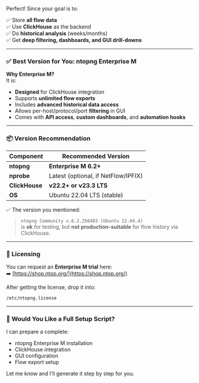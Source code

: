 Perfect! Since your goal is to:

✅ Store **all flow data**  
✅ Use **ClickHouse** as the backend  
✅ Do **historical analysis** (weeks/months)  
✅ Get **deep filtering, dashboards, and GUI drill-downs**

---

### ✅ Best Version for You: **ntopng Enterprise M**

**Why Enterprise M?**  
It is:
- **Designed** for ClickHouse integration  
- Supports **unlimited flow exports**  
- Includes **advanced historical data access**  
- Allows per-host/protocol/port **filtering** in GUI  
- Comes with **API access**, **custom dashboards**, and **automation hooks**

---

### 📦 Version Recommendation

| Component        | Recommended Version         |
|------------------|-----------------------------|
| **ntopng**       | **Enterprise M 6.2+**        |
| **nprobe**       | Latest (optional, if NetFlow/IPFIX) |
| **ClickHouse**   | **v22.2+ or v23.3 LTS**      |
| **OS**           | Ubuntu 22.04 LTS (stable)    |

✅ The version you mentioned:
> `ntopng Community v.6.2.250403 (Ubuntu 22.04.4)`  
is **ok** for testing, but **not production-suitable** for flow history via ClickHouse.

---

### 🔐 Licensing

You can request an **Enterprise M trial** here:  
➡️ [https://shop.ntop.org/](https://shop.ntop.org/)

After getting the license, drop it into:
```bash
/etc/ntopng.license
```

---

### 🧰 Would You Like a Full Setup Script?

I can prepare a complete:
- ntopng Enterprise M installation
- ClickHouse integration
- GUI configuration
- Flow export setup

Let me know and I’ll generate it step by step for you.
